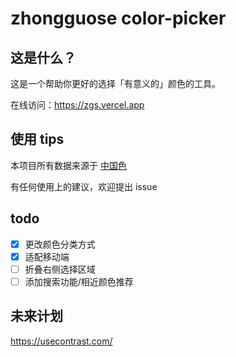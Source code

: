 # zhongguose color-picker

## 这是什么？

这是一个帮助你更好的选择「有意义的」颜色的工具。

在线访问：https://zgs.vercel.app

## 使用 tips

本项目所有数据来源于 [中国色](http://zhongguose.com/)

有任何使用上的建议，欢迎提出 issue

## todo

- [x] 更改颜色分类方式
- [x] 适配移动端
- [ ] 折叠右侧选择区域
- [ ] 添加搜索功能/相近颜色推荐

## 未来计划

https://usecontrast.com/